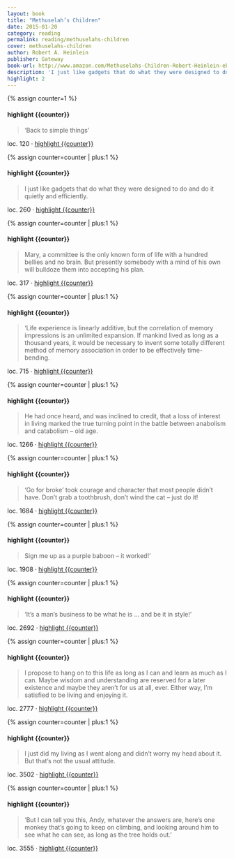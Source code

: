 ```yaml
---
layout: book
title: "Methuselah’s Children"
date: 2015-01-20
category: reading
permalink: reading/methuselahs-children
cover: methuselahs-children
author: Robert A. Heinlein
publisher: Gateway
book-url: http://www.amazon.com/Methuselahs-Children-Robert-Heinlein-ebook/dp/B00QFLKOH2/ref=tmm_kin_swatch_0?_encoding=UTF8&sr=&qid=
description: 'I just like gadgets that do what they were designed to do and do it quietly and efficiently.'
highlight: 2
---
```


{% assign counter=1 %}
#### highlight {{counter}}
>‘Back to simple things’ 

loc. 120 &middot; [highlight {{counter}}](#highlight-{{counter}})

{% assign counter=counter | plus:1 %}
#### highlight {{counter}}
>I just like gadgets that do what they were designed to do and do it quietly and efficiently. 

loc. 260 &middot; [highlight {{counter}}](#highlight-{{counter}})

{% assign counter=counter | plus:1 %}
#### highlight {{counter}}
>Mary, a committee is the only known form of life with a hundred bellies and no brain. But presently somebody with a mind of his own will bulldoze them into accepting his plan. 

loc. 317 &middot; [highlight {{counter}}](#highlight-{{counter}})

{% assign counter=counter | plus:1 %}
#### highlight {{counter}}
>‘Life experience is linearly additive, but the correlation of memory impressions is an unlimited expansion. If mankind lived as long as a thousand years, it would be necessary to invent some totally different method of memory association in order to be effectively time-bending. 

loc. 715 &middot; [highlight {{counter}}](#highlight-{{counter}})

{% assign counter=counter | plus:1 %}
#### highlight {{counter}}
>He had once heard, and was inclined to credit, that a loss of interest in living marked the true turning point in the battle between anabolism and catabolism – old age. 

loc. 1266 &middot; [highlight {{counter}}](#highlight-{{counter}})

{% assign counter=counter | plus:1 %}
#### highlight {{counter}}
>‘Go for broke’ took courage and character that most people didn’t have. Don’t grab a toothbrush, don’t wind the cat – just do it! 

loc. 1684 &middot; [highlight {{counter}}](#highlight-{{counter}})

{% assign counter=counter | plus:1 %}
#### highlight {{counter}}
>Sign me up as a purple baboon – it worked!’ 

loc. 1908 &middot; [highlight {{counter}}](#highlight-{{counter}})

{% assign counter=counter | plus:1 %}
#### highlight {{counter}}
>‘It’s a man’s business to be what he is … and be it in style!’ 

loc. 2692 &middot; [highlight {{counter}}](#highlight-{{counter}})

{% assign counter=counter | plus:1 %}
#### highlight {{counter}}
>I propose to hang on to this life as long as I can and learn as much as I can. Maybe wisdom and understanding are reserved for a later existence and maybe they aren’t for us at all, ever. Either way, I’m satisfied to be living and enjoying it. 

loc. 2777 &middot; [highlight {{counter}}](#highlight-{{counter}})

{% assign counter=counter | plus:1 %}
#### highlight {{counter}}
>I just did my living as I went along and didn’t worry my head about it. But that’s not the usual attitude. 

loc. 3502 &middot; [highlight {{counter}}](#highlight-{{counter}})

{% assign counter=counter | plus:1 %}
#### highlight {{counter}}
>‘But I can tell you this, Andy, whatever the answers are, here’s one monkey that’s going to keep on climbing, and looking around him to see what he can see, as long as the tree holds out.’ 

loc. 3555 &middot; [highlight {{counter}}](#highlight-{{counter}})